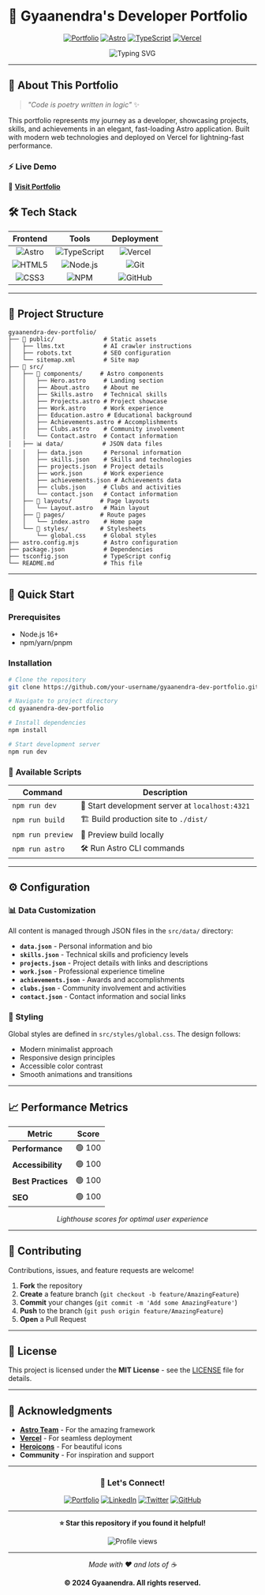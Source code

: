 # 🚀 Gyaanendra's Developer Portfolio

<div align="center">

[![Portfolio](https://img.shields.io/badge/Portfolio-Live-brightgreen?style=for-the-badge&logo=vercel)](https://dev-portfolio-taupe-five.vercel.app/)
[![Astro](https://img.shields.io/badge/Astro-FF5D01?style=for-the-badge&logo=astro&logoColor=white)](https://astro.build)
[![TypeScript](https://img.shields.io/badge/TypeScript-007ACC?style=for-the-badge&logo=typescript&logoColor=white)](https://www.typescriptlang.org/)
[![Vercel](https://img.shields.io/badge/Vercel-000000?style=for-the-badge&logo=vercel&logoColor=white)](https://vercel.com)

<img src="https://readme-typing-svg.demolab.com?font=Fira+Code&size=32&duration=2800&pause=2000&color=A855F7&center=true&vCenter=true&width=940&lines=Welcome+to+My+Digital+Universe+%F0%9F%8C%8C;Building+Amazing+Web+Experiences+%E2%9C%A8;Crafted+with+Astro+%26+Modern+Tech+%F0%9F%92%AB" alt="Typing SVG" />

</div>

---

## 🌟 **About This Portfolio**

> _"Code is poetry written in logic"_ ✨

This portfolio represents my journey as a developer, showcasing projects, skills, and achievements in an elegant, fast-loading Astro application. Built with modern web technologies and deployed on Vercel for lightning-fast performance.

### ⚡ **Live Demo**

🔗 **[Visit Portfolio](https://dev-portfolio-taupe-five.vercel.app/)**

## 🛠️ **Tech Stack**

<div align="center">

|                                             Frontend                                             |                                                      Tools                                                      |                                             Deployment                                              |
| :----------------------------------------------------------------------------------------------: | :-------------------------------------------------------------------------------------------------------------: | :-------------------------------------------------------------------------------------------------: |
| ![Astro](https://img.shields.io/badge/Astro-FF5D01?style=flat-square&logo=astro&logoColor=white) | ![TypeScript](https://img.shields.io/badge/TypeScript-007ACC?style=flat-square&logo=typescript&logoColor=white) | ![Vercel](https://img.shields.io/badge/Vercel-000000?style=flat-square&logo=vercel&logoColor=white) |
| ![HTML5](https://img.shields.io/badge/HTML5-E34F26?style=flat-square&logo=html5&logoColor=white) |     ![Node.js](https://img.shields.io/badge/Node.js-43853D?style=flat-square&logo=node.js&logoColor=white)      |     ![Git](https://img.shields.io/badge/Git-F05032?style=flat-square&logo=git&logoColor=white)      |
|  ![CSS3](https://img.shields.io/badge/CSS3-1572B6?style=flat-square&logo=css3&logoColor=white)   |           ![NPM](https://img.shields.io/badge/NPM-CB3837?style=flat-square&logo=npm&logoColor=white)            | ![GitHub](https://img.shields.io/badge/GitHub-181717?style=flat-square&logo=github&logoColor=white) |

</div>

---

## 📁 **Project Structure**

```
gyaanendra-dev-portfolio/
├── 📂 public/              # Static assets
│   ├── llms.txt           # AI crawler instructions
│   ├── robots.txt         # SEO configuration
│   └── sitemap.xml        # Site map
├── 📂 src/
│   ├── 🧩 components/     # Astro components
│   │   ├── Hero.astro     # Landing section
│   │   ├── About.astro    # About me
│   │   ├── Skills.astro   # Technical skills
│   │   ├── Projects.astro # Project showcase
│   │   ├── Work.astro     # Work experience
│   │   ├── Education.astro # Educational background
│   │   ├── Achievements.astro # Accomplishments
│   │   ├── Clubs.astro    # Community involvement
│   │   └── Contact.astro  # Contact information
│   ├── 📊 data/           # JSON data files
│   │   ├── data.json      # Personal information
│   │   ├── skills.json    # Skills and technologies
│   │   ├── projects.json  # Project details
│   │   ├── work.json      # Work experience
│   │   ├── achievements.json # Achievements data
│   │   ├── clubs.json     # Clubs and activities
│   │   └── contact.json   # Contact information
│   ├── 🎨 layouts/        # Page layouts
│   │   └── Layout.astro   # Main layout
│   ├── 📄 pages/          # Route pages
│   │   └── index.astro    # Home page
│   └── 💅 styles/         # Stylesheets
│       └── global.css     # Global styles
├── astro.config.mjs       # Astro configuration
├── package.json           # Dependencies
├── tsconfig.json          # TypeScript config
└── README.md              # This file
```

---

## 🚀 **Quick Start**

### Prerequisites

- Node.js 16+
- npm/yarn/pnpm

### Installation

```bash
# Clone the repository
git clone https://github.com/your-username/gyaanendra-dev-portfolio.git

# Navigate to project directory
cd gyaanendra-dev-portfolio

# Install dependencies
npm install

# Start development server
npm run dev
```

### 🔧 **Available Scripts**

| Command           | Description                                     |
| ----------------- | ----------------------------------------------- |
| `npm run dev`     | 🚀 Start development server at `localhost:4321` |
| `npm run build`   | 🏗️ Build production site to `./dist/`           |
| `npm run preview` | 👀 Preview build locally                        |
| `npm run astro`   | 🛠️ Run Astro CLI commands                       |

---

## ⚙️ **Configuration**

### 📊 **Data Customization**

All content is managed through JSON files in the `src/data/` directory:

- **`data.json`** - Personal information and bio
- **`skills.json`** - Technical skills and proficiency levels
- **`projects.json`** - Project details with links and descriptions
- **`work.json`** - Professional experience timeline
- **`achievements.json`** - Awards and accomplishments
- **`clubs.json`** - Community involvement and activities
- **`contact.json`** - Contact information and social links

### 🎨 **Styling**

Global styles are defined in `src/styles/global.css`. The design follows:

- Modern minimalist approach
- Responsive design principles
- Accessible color contrast
- Smooth animations and transitions

---

## 📈 **Performance Metrics**

<div align="center">

| Metric             | Score  |
| ------------------ | ------ |
| **Performance**    | 🟢 100 |
| **Accessibility**  | 🟢 100 |
| **Best Practices** | 🟢 100 |
| **SEO**            | 🟢 100 |

_Lighthouse scores for optimal user experience_

</div>

---

## 🤝 **Contributing**

Contributions, issues, and feature requests are welcome!

1. **Fork** the repository
2. **Create** a feature branch (`git checkout -b feature/AmazingFeature`)
3. **Commit** your changes (`git commit -m 'Add some AmazingFeature'`)
4. **Push** to the branch (`git push origin feature/AmazingFeature`)
5. **Open** a Pull Request

---

## 📝 **License**

This project is licensed under the **MIT License** - see the [LICENSE](LICENSE) file for details.

---

## 🙏 **Acknowledgments**

- **[Astro Team](https://astro.build)** - For the amazing framework
- **[Vercel](https://vercel.com)** - For seamless deployment
- **[Heroicons](https://heroicons.com)** - For beautiful icons
- **Community** - For inspiration and support

---

<div align="center">

### 💫 **Let's Connect!**

[![Portfolio](https://img.shields.io/badge/Portfolio-FF5722?style=for-the-badge&logo=todoist&logoColor=white)](https://dev-portfolio-taupe-five.vercel.app/)
[![LinkedIn](https://img.shields.io/badge/LinkedIn-0077B5?style=for-the-badge&logo=linkedin&logoColor=white)](https://www.linkedin.com/in/gyanendra-prakash-3b6293324/)
[![Twitter](https://img.shields.io/badge/Twitter-1DA1F2?style=for-the-badge&logo=twitter&logoColor=white)](https://x.com/Gyaanendra1)
[![GitHub](https://img.shields.io/badge/GitHub-100000?style=for-the-badge&logo=github&logoColor=white)](https://github.com/Gyaanendra)

---

**⭐ Star this repository if you found it helpful!**

<img src="https://komarev.com/ghpvc/?username=your-username&style=for-the-badge&color=blueviolet" alt="Profile views" />

</div>

---

<div align="center">

_Made with ❤️ and lots of ☕_

**© 2024 Gyaanendra. All rights reserved.**

</div>
